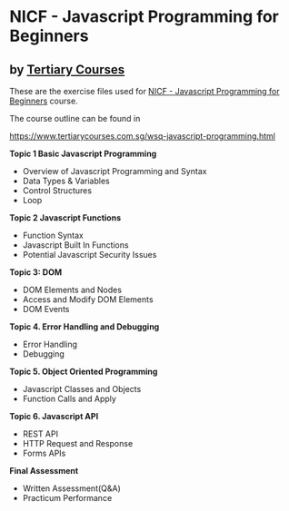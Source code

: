 # NICF - Javascript Programming for Beginners
## by [Tertiary Courses](https://www.tertiarycourses.com.sg/)

These are the exercise files used for [NICF - Javascript Programming for Beginners](https://www.tertiarycourses.com.sg/wsq-javascript-programming.html) course. 

The course outline can be found in 

https://www.tertiarycourses.com.sg/wsq-javascript-programming.html

<p><strong>Topic 1 Basic Javascript Programming</strong> </p>
<ul>
<li>Overview of Javascript Programming and Syntax</li>
<li>Data Types &amp; Variables</li>
<li>Control Structures</li>
<li>Loop</li>
</ul>
<p><strong>Topic 2 Javascript Functions</strong> </p>
<ul>
<li>Function Syntax</li>
<li>Javascript Built In Functions</li>
<li>Potential Javascript Security Issues</li>
</ul>
<p><strong>Topic 3: DOM</strong></p>
<ul>
<li>DOM Elements and Nodes</li>
<li>Access and Modify DOM Elements</li>
<li>DOM Events</li>
</ul>
<p><strong>Topic 4. Error Handling and Debugging</strong></p>
<ul>
<li>Error Handling</li>
<li>Debugging</li>
</ul>
<p><strong>Topic 5. Object Oriented Programming</strong></p>
<ul>
<li>Javascript Classes and Objects</li>
<li>Function Calls and Apply</li>
</ul>
<p><strong>Topic 6. Javascript API</strong></p>
<ul>
<li>REST API</li>
<li>HTTP Request and Response</li>
<li>Forms APIs</li>
</ul>

<p><strong>Final Assessment</strong></p>
<ul>
<li>Written Assessment(Q&amp;A)</li>
<li>Practicum Performance</li>
</ul>
